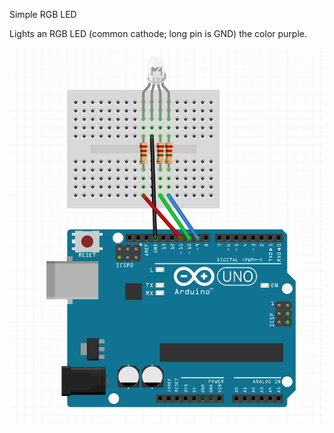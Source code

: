 Simple RGB LED

Lights an RGB LED (common cathode; long pin is GND) the color purple.  

![breadboard layout](https://raw.githubusercontent.com/laurakurup/arduino/master/simple_RGB_LED/breadboard_layout.png)
